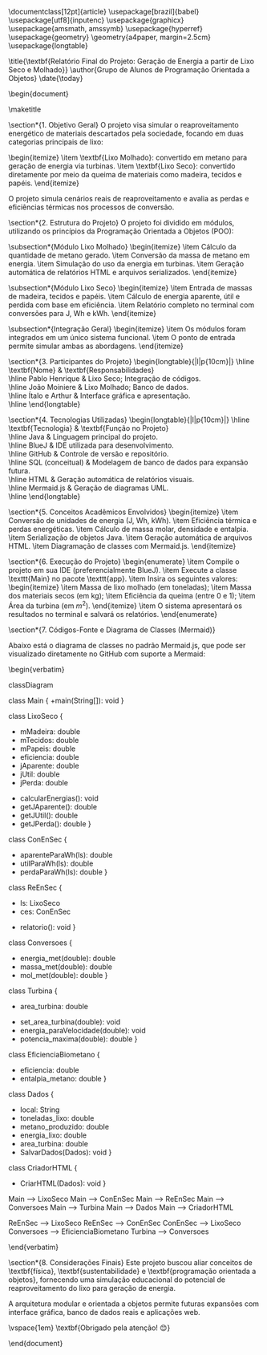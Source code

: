\documentclass[12pt]{article}
\usepackage[brazil]{babel}
\usepackage[utf8]{inputenc}
\usepackage{graphicx}
\usepackage{amsmath, amssymb}
\usepackage{hyperref}
\usepackage{geometry}
\geometry{a4paper, margin=2.5cm}
\usepackage{longtable}

\title{\textbf{Relatório Final do Projeto: Geração de Energia a partir de Lixo Seco e Molhado}}
\author{Grupo de Alunos de Programação Orientada a Objetos}
\date{\today}

\begin{document}

\maketitle

\section*{1. Objetivo Geral}
O projeto visa simular o reaproveitamento energético de materiais descartados pela sociedade, focando em duas categorias principais de lixo:

\begin{itemize}
\item \textbf{Lixo Molhado}: convertido em metano para geração de energia via turbinas.
\item \textbf{Lixo Seco}: convertido diretamente por meio da queima de materiais como madeira, tecidos e papéis.
\end{itemize}

O projeto simula cenários reais de reaproveitamento e avalia as perdas e eficiências térmicas nos processos de conversão.

\section*{2. Estrutura do Projeto}
O projeto foi dividido em módulos, utilizando os princípios da Programação Orientada a Objetos (POO):

\subsection*{Módulo Lixo Molhado}
\begin{itemize}
\item Cálculo da quantidade de metano gerado.
\item Conversão da massa de metano em energia.
\item Simulação do uso da energia em turbinas.
\item Geração automática de relatórios HTML e arquivos serializados.
\end{itemize}

\subsection*{Módulo Lixo Seco}
\begin{itemize}
\item Entrada de massas de madeira, tecidos e papéis.
\item Cálculo de energia aparente, útil e perdida com base em eficiência.
\item Relatório completo no terminal com conversões para J, Wh e kWh.
\end{itemize}

\subsection*{Integração Geral}
\begin{itemize}
\item Os módulos foram integrados em um único sistema funcional.
\item O ponto de entrada permite simular ambas as abordagens.
\end{itemize}

\section*{3. Participantes do Projeto}
\begin{longtable}{|l|p{10cm}|}
\hline
\textbf{Nome} & \textbf{Responsabilidades} \
\hline
Pablo Henrique & Lixo Seco; Integração de códigos. \
\hline
João Moiniere & Lixo Molhado; Banco de dados. \
\hline
Ítalo e Arthur & Interface gráfica e apresentação. \
\hline
\end{longtable}

\section*{4. Tecnologias Utilizadas}
\begin{longtable}{|l|p{10cm}|}
\hline
\textbf{Tecnologia} & \textbf{Função no Projeto} \
\hline
Java & Linguagem principal do projeto. \
\hline
BlueJ & IDE utilizada para desenvolvimento. \
\hline
GitHub & Controle de versão e repositório. \
\hline
SQL (conceitual) & Modelagem de banco de dados para expansão futura. \
\hline
HTML & Geração automática de relatórios visuais. \
\hline
Mermaid.js & Geração de diagramas UML. \
\hline
\end{longtable}

\section*{5. Conceitos Acadêmicos Envolvidos}
\begin{itemize}
\item Conversão de unidades de energia (J, Wh, kWh).
\item Eficiência térmica e perdas energéticas.
\item Cálculo de massa molar, densidade e entalpia.
\item Serialização de objetos Java.
\item Geração automática de arquivos HTML.
\item Diagramação de classes com Mermaid.js.
\end{itemize}

\section*{6. Execução do Projeto}
\begin{enumerate}
\item Compile o projeto em sua IDE (preferencialmente BlueJ).
\item Execute a classe \texttt{Main} no pacote \texttt{app}.
\item Insira os seguintes valores:
\begin{itemize}
\item Massa de lixo molhado (em toneladas);
\item Massa dos materiais secos (em kg);
\item Eficiência da queima (entre 0 e 1);
\item Área da turbina (em $m^2$).
\end{itemize}
\item O sistema apresentará os resultados no terminal e salvará os relatórios.
\end{enumerate}

\section*{7. Códigos-Fonte e Diagrama de Classes (Mermaid)}

Abaixo está o diagrama de classes no padrão Mermaid.js, que pode ser visualizado diretamente no GitHub com suporte a Mermaid:

\begin{verbatim}

classDiagram

class Main {
  +main(String[]): void
}

class LixoSeco {
  - mMadeira: double
  - mTecidos: double
  - mPapeis: double
  - eficiencia: double
  - jAparente: double
  - jUtil: double
  - jPerda: double
  + calcularEnergias(): void
  + getJAparente(): double
  + getJUtil(): double
  + getJPerda(): double
}

class ConEnSec {
  + aparenteParaWh(ls): double
  + utilParaWh(ls): double
  + perdaParaWh(ls): double
}

class ReEnSec {
  - ls: LixoSeco
  - ces: ConEnSec
  + relatorio(): void
}

class Conversoes {
  + energia_met(double): double
  + massa_met(double): double
  + mol_met(double): double
}

class Turbina {
  - area_turbina: double
  + set_area_turbina(double): void
  + energia_paraVelocidade(double): void
  + potencia_maxima(double): double
}

class EficienciaBiometano {
  + eficiencia: double
  + entalpia_metano: double
}

class Dados {
  + local: String
  + toneladas_lixo: double
  + metano_produzido: double
  + energia_lixo: double
  + area_turbina: double
  + SalvarDados(Dados): void
}

class CriadorHTML {
  + CriarHTML(Dados): void
}

Main --> LixoSeco
Main --> ConEnSec
Main --> ReEnSec
Main --> Conversoes
Main --> Turbina
Main --> Dados
Main --> CriadorHTML

ReEnSec --> LixoSeco
ReEnSec --> ConEnSec
ConEnSec --> LixoSeco
Conversoes --> EficienciaBiometano
Turbina --> Conversoes

\end{verbatim}

\section*{8. Considerações Finais}
Este projeto buscou aliar conceitos de \textbf{física}, \textbf{sustentabilidade} e \textbf{programação orientada a objetos}, fornecendo uma simulação educacional do potencial de reaproveitamento do lixo para geração de energia.

A arquitetura modular e orientada a objetos permite futuras expansões com interface gráfica, banco de dados reais e aplicações web.

\vspace{1em}
\textbf{Obrigado pela atenção! 😊}

\end{document}


